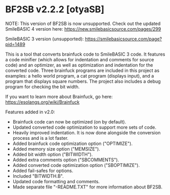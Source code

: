# BF2SB v2.2.2 [otyaSB]
NOTE: This version of BF2SB is now unsupported. Check out the updated SmileBASIC 4 version here: https://new.smilebasicsource.com/pages/299

SmileBASIC 3 version (unsupported): https://smilebasicsource.com/page?pid=1489

This is a tool that converts brainfuck code to SmileBASIC 3 code. It features a code minifier (which allows for indentation and comments for source code) and an optimizer, as well as optimization and indentation for the converted code. Three brainfuck programs are included in this project as examples: a hello world program, a cat program (displays input), and a program that displays square numbers. The project also includes a debug program for checking the bit width.

If you want to learn more about Brainfuck, go here: https://esolangs.org/wiki/Brainfuck

Features added in v2.0:
* Brainfuck code can now be optimized (on by default).
* Updated converted code optimization to support more sets of code.
* Heavily improved indentation. It is now done alongside the conversion process and is a lot faster.
* Added brainfuck code optimization option ("OPTIMIZE").
* Added memory size option ("MEMSIZE").
* Added bit width option ("BITWIDTH").
* Added extra comments option ("SBCOMMENTS").
* Added converted code optimization option ("SBOPTIMIZE").
* Added fail-safes for options.
* Included "BITWIDTH.B".
* Updated code formatting and comments.
* Made separate file "-README.TXT" for more information about BF2SB.
